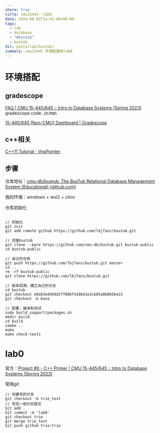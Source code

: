 ```yaml
---
share: true
title: cmu15445--lab0
date: 2024-08-02T14:41:00+08:00
tags:
  - lab
  - database
  - "#bustub"
  - bustub
dir: posts/lab/bustub/
summary: cmu15445 环境配置和lab0
---
```



# 环境搭配

## gradescope

[FAQ | CMU 15-445/645 :: Intro to Database Systems (Spring 2023)](https://15445.courses.cs.cmu.edu/spring2023/faq.html)
gradescope code: `2KJRB5`

[15-445/645 (Non-CMU) Dashboard | Gradescope](https://www.gradescope.com/courses/500628)

## c++相关

[C++11 Tutorial - thisPointer](https://thispointer.com/c11-tutorial/)

## 步骤

仓库地址：[cmu-db/bustub: The BusTub Relational Database Management System (Educational) (github.com)](https://github.com/cmu-db/bustub)

我的环境：windows + wsl2 + clion

仓库初始化
```git

// 初始化
git init
git add remote github https://github.com/lbjfans/bustub.git

// 克隆bustub
git clone --bare https://github.com/cmu-db/bustub.git bustub-public
cd bustub-public

// 自己的仓库
git push https://github.com/lbjfans/bustub.git master
cd .. 
rm -rf bustub-public
git clone https://github.com/lbjfans/bustub.git

// 版本回溯，建立自己的分支
cd bustub
git checkout e0163edd49d2ff086f4106d1e3cb05a0b865be23
git checkout -b base

// 配置，编译和测试
sudo build_support/packages.sh
mkdir build 
cd build 
cmake .. 
make
make check-tests

```



# lab0

官方：[Project #0 - C++ Primer | CMU 15-445/645 :: Intro to Database Systems (Spring 2023)](https://15445.courses.cs.cmu.edu/spring2023/project0/)

常用git
```git
// 创建写的分支
git checkout -b trie_test
// 写完一部分后提交
Git add .
Git commit -m 'lab0'
git checkout trie
git merge trie_test
Git push github trie:trie
```

